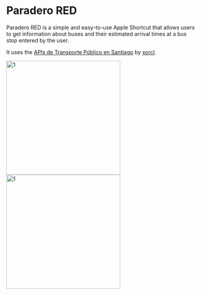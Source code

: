 # Paradero RED

Paradero RED is a simple and easy-to-use Apple Shortcut that allows users to get information about buses and their estimated arrival times at a bus stop entered by the user.

It uses the [APIs de Transporte Público en Santiago](https://github.com/xorcl/api-red) by [xorcl](https://github.com/xorcl).

<img src="https://github.com/user-attachments/assets/33182676-7d17-4b38-8ea8-c184115bbb9e" alt="1" width="300"/>
<img src="https://github.com/user-attachments/assets/7ba9bada-0b41-4aff-bda9-a2be1aae03f5" alt="1" width="300"/>
